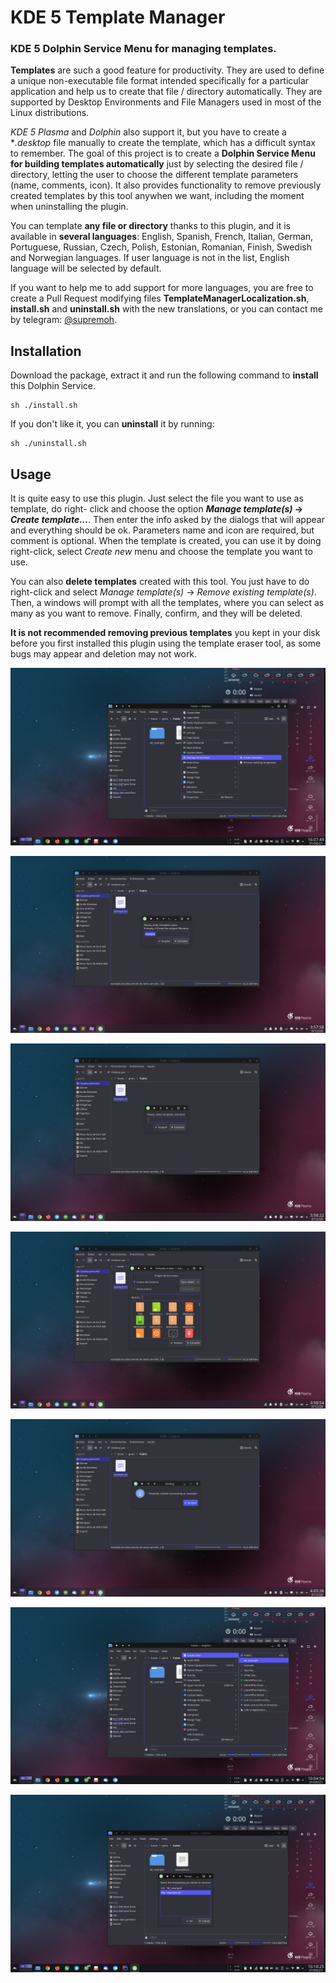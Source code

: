 # KDE 5 Template Manager

### KDE 5 Dolphin Service Menu for managing templates.

**Templates** are such a good feature for productivity. They are used to define a unique non-executable
file format intended specifically for a particular application and help us to create that file / directory
automatically. They are supported by Desktop Environments and File Managers used in most of the Linux
distributions.

*KDE 5 Plasma* and *Dolphin* also support it, but you have to create a **.desktop* file manually 
to create the template, which has a difficult syntax to remember. The goal of this project is to 
create a **Dolphin Service Menu for building templates automatically** just by selecting the
desired file / directory, letting the user to choose the different template parameters (name, comments, icon).
It also provides functionality to remove previously created templates by this tool anywhen we want, including
the moment when uninstalling the plugin.

You can template **any file or directory** thanks to this plugin, and it is available in **several languages**: English, 
Spanish, French, Italian, German, Portuguese, Russian, Czech, Polish, Estonian, Romanian, Finish, Swedish and Norwegian 
languages. If user language is not in the list, English language will be selected by default. 

If you want to help me to add support for more languages, you are free to create a Pull Request modifying files 
**TemplateManagerLocalization.sh**, **install.sh** and **uninstall.sh** with the new translations, or you can contact
me by telegram: [@supremoh](https://t.me/supremoh).

## Installation

Download the package, extract it and run the following command to **install** this Dolphin Service. 

    sh ./install.sh

If you don't like it, you can **uninstall** it by running:

    sh ./uninstall.sh

## Usage

It is quite easy to use this plugin. Just select the file you want to use as template, do right-
click and choose the option ***Manage template(s)* -> *Create template...***. Then enter the info asked by the
dialogs that will appear and everything should be ok. Parameters name and icon are required, but
comment is optional. When the template is created, you can use it by doing right-click, select *Create new* menu
and choose the template you want to use.

You can also **delete templates** created with this tool. You just have to do right-click and select 
*Manage template(s)* -> *Remove existing template(s)*. Then, a windows will prompt with all the 
templates, where you can select as many as you want to remove. Finally, confirm, and they will be deleted. 

**It is not recommended removing previous templates** you kept in your disk before you first installed this plugin 
using the template eraser tool, as some bugs may appear and deletion may not work.

![Dolphin Service Menu](screenshots/1.png "Dolphin Service Menu")

![Template name](screenshots/2.png "Template name")

![Template comment](screenshots/3.png "Template comment")

![Template icon](screenshots/4.png "Template icon")

![Created successfully](screenshots/5.png "Created successfully")

![Template example](screenshots/6.png "Template example")

![Template deletion](screenshots/7.png "Template deletion")